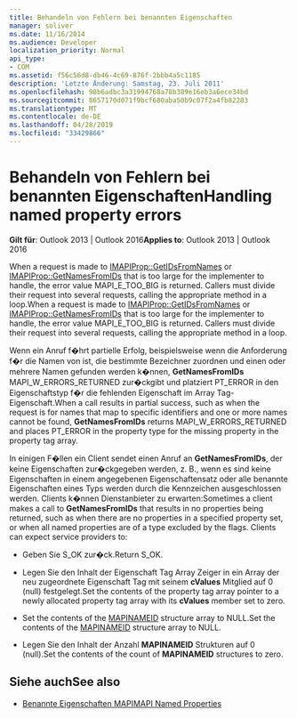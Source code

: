 ```yaml
---
title: Behandeln von Fehlern bei benannten Eigenschaften
manager: soliver
ms.date: 11/16/2014
ms.audience: Developer
localization_priority: Normal
api_type:
- COM
ms.assetid: f56c56d8-db46-4c69-876f-2bbb4a5c1185
description: 'Letzte Änderung: Samstag, 23. Juli 2011'
ms.openlocfilehash: 98b6adbc3a31994768a78b389e16eb3a6ece34bd
ms.sourcegitcommit: 8657170d071f9bcf680aba50b9c07f2a4fb82283
ms.translationtype: MT
ms.contentlocale: de-DE
ms.lasthandoff: 04/28/2019
ms.locfileid: "33429866"
---
```

# <a name="handling-named-property-errors"></a><span data-ttu-id="c3ea1-103">Behandeln von Fehlern bei benannten Eigenschaften</span><span class="sxs-lookup"><span data-stu-id="c3ea1-103">Handling named property errors</span></span>
  
<span data-ttu-id="c3ea1-104">**Gilt für**: Outlook 2013 | Outlook 2016</span><span class="sxs-lookup"><span data-stu-id="c3ea1-104">**Applies to**: Outlook 2013 | Outlook 2016</span></span> 
  
<span data-ttu-id="c3ea1-p101">When a request is made to [IMAPIProp::GetIDsFromNames](imapiprop-getidsfromnames.md) or [IMAPIProp::GetNamesFromIDs](imapiprop-getnamesfromids.md) that is too large for the implementer to handle, the error value MAPI_E_TOO_BIG is returned. Callers must divide their request into several requests, calling the appropriate method in a loop.</span><span class="sxs-lookup"><span data-stu-id="c3ea1-p101">When a request is made to [IMAPIProp::GetIDsFromNames](imapiprop-getidsfromnames.md) or [IMAPIProp::GetNamesFromIDs](imapiprop-getnamesfromids.md) that is too large for the implementer to handle, the error value MAPI_E_TOO_BIG is returned. Callers must divide their request into several requests, calling the appropriate method in a loop.</span></span> 
  
<span data-ttu-id="c3ea1-107">Wenn ein Anruf f�hrt partielle Erfolg, beispielsweise wenn die Anforderung f�r die Namen von ist, die bestimmte Bezeichner zuordnen und einen oder mehrere Namen gefunden werden k�nnen, **GetNamesFromIDs** MAPI_W_ERRORS_RETURNED zur�ckgibt und platziert PT_ERROR in den Eigenschaftstyp f�r die fehlenden Eigenschaft im Array Tag-Eigenschaft.</span><span class="sxs-lookup"><span data-stu-id="c3ea1-107">When a call results in partial success, such as when the request is for names that map to specific identifiers and one or more names cannot be found, **GetNamesFromIDs** returns MAPI_W_ERRORS_RETURNED and places PT_ERROR in the property type for the missing property in the property tag array.</span></span> 
  
<span data-ttu-id="c3ea1-p102">In einigen F�llen ein Client sendet einen Anruf an **GetNamesFromIDs**, der keine Eigenschaften zur�ckgegeben werden, z. B., wenn es sind keine Eigenschaften in einem angegebenen Eigenschaftensatz oder alle benannte Eigenschaften eines Typs werden durch die Kennzeichen ausgeschlossen werden. Clients k�nnen Dienstanbieter zu erwarten:</span><span class="sxs-lookup"><span data-stu-id="c3ea1-p102">Sometimes a client makes a call to **GetNamesFromIDs** that results in no properties being returned, such as when there are no properties in a specified property set, or when all named properties are of a type excluded by the flags. Clients can expect service providers to:</span></span> 
  
- <span data-ttu-id="c3ea1-110">Geben Sie S_OK zur�ck.</span><span class="sxs-lookup"><span data-stu-id="c3ea1-110">Return S_OK.</span></span>
    
- <span data-ttu-id="c3ea1-111">Legen Sie den Inhalt der Eigenschaft Tag Array Zeiger in ein Array der neu zugeordnete Eigenschaft Tag mit seinem **cValues** Mitglied auf 0 (null) festgelegt.</span><span class="sxs-lookup"><span data-stu-id="c3ea1-111">Set the contents of the property tag array pointer to a newly allocated property tag array with its **cValues** member set to zero.</span></span> 
    
- <span data-ttu-id="c3ea1-112">Set the contents of the [MAPINAMEID](mapinameid.md) structure array to NULL.</span><span class="sxs-lookup"><span data-stu-id="c3ea1-112">Set the contents of the [MAPINAMEID](mapinameid.md) structure array to NULL.</span></span> 
    
- <span data-ttu-id="c3ea1-113">Legen Sie den Inhalt der Anzahl **MAPINAMEID** Strukturen auf 0 (null).</span><span class="sxs-lookup"><span data-stu-id="c3ea1-113">Set the contents of the count of **MAPINAMEID** structures to zero.</span></span> 
    
## <a name="see-also"></a><span data-ttu-id="c3ea1-114">Siehe auch</span><span class="sxs-lookup"><span data-stu-id="c3ea1-114">See also</span></span>

- [<span data-ttu-id="c3ea1-115">Benannte Eigenschaften MAPI</span><span class="sxs-lookup"><span data-stu-id="c3ea1-115">MAPI Named Properties</span></span>](mapi-named-properties.md)

